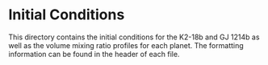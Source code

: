# Initial Conditions

This directory contains the initial conditions for the K2-18b and GJ 1214b as well as the volume mixing ratio profiles for each planet.  The formatting information can be found in the header of each file.
